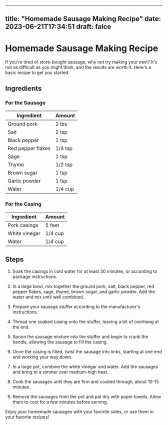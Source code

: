 
---
title: "Homemade Sausage Making Recipe"
date: 2023-06-21T17:34:51
draft: falce
---

# Homemade Sausage Making Recipe

If you're tired of store-bought sausage, why not try making your own? It's not as difficult as you might think, and the results are worth it. Here's a basic recipe to get you started. 

## Ingredients

### For the Sausage

| Ingredient | Amount |
| --- | --- |
| Ground pork | 2 lbs |
| Salt | 2 tsp |
| Black pepper | 1 tsp |
| Red pepper flakes | 1/4 tsp |
| Sage | 1 tsp |
| Thyme | 1/2 tsp |
| Brown sugar | 1 tsp |
| Garlic powder | 1 tsp |
| Water | 1/4 cup |

### For the Casing

| Ingredient | Amount |
| --- | --- |
| Pork casings | 5 feet |
| White vinegar | 1/4 cup |
| Water | 1/4 cup |

## Steps

1. Soak the casings in cold water for at least 30 minutes, or according to package instructions.

2. In a large bowl, mix together the ground pork, salt, black pepper, red pepper flakes, sage, thyme, brown sugar, and garlic powder. Add the water and mix until well combined.

3. Prepare your sausage stuffer according to the manufacturer's instructions.

4. Thread one soaked casing onto the stuffer, leaving a bit of overhang at the end.

5. Spoon the sausage mixture into the stuffer and begin to crank the handle, allowing the sausage to fill the casing.

6. Once the casing is filled, twist the sausage into links, starting at one end and working your way down. 

7. In a large pot, combine the white vinegar and water. Add the sausages and bring to a simmer over medium-high heat.

8. Cook the sausages until they are firm and cooked through, about 10-15 minutes.

9. Remove the sausages from the pot and pat dry with paper towels. Allow them to cool for a few minutes before serving.

Enjoy your homemade sausages with your favorite sides, or use them in your favorite recipes!
